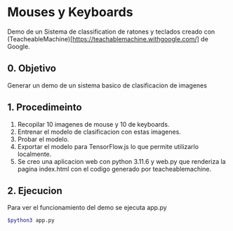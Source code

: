 # Mouses y Keyboards

Demo de un Sistema de classification de ratones y teclados creado con (TeacheableMachine)[https://teachablemachine.withgoogle.com/] de Google.
## 0. Objetivo

Generar un demo de un sistema basico de clasificacion de imagenes

## 1. Procedimeinto

1. Recopilar 10 imagenes de mouse y 10 de keyboards.
2. Entrenar el modelo de clasificacion con estas imagenes.
3. Probar el modelo.
4. Exportar el modelo para TensorFlow.js lo que permite utilizarlo localmente.
5. Se creo una aplicacion web con python 3.11.6 y web.py que renderiza la pagina index.html con el codigo generado por teacheablemachine.
 
## 2. Ejecucion

Para ver el funcionamiento del demo se ejecuta app.py
 
````bash
$python3 app.py
````


